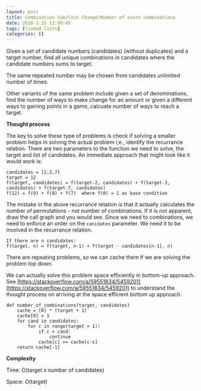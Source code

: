 ```yaml
---
layout: post
title: Combination Sum/Coin Change/Number of score combinations
date: 2020-1-15 12:00:45
tags: [linked-lists]
categories: []
---
```


Given a set of candidate numbers (candidates) (without duplicates) and a target
number, find all unique combinations in candidates where the candidate
numbers sums to target.

The same repeated number may be chosen from candidates unlimited number of times.

Other variants of the same problem include given a set of denominations, find
the number of ways to make change for an amount or given a different ways to
gaining points in a game, calcuate number of ways to reach a target.

**Thought process**

The key to solve these type of problems is check if solving a smaller problem
helps in solving the actual problem i,e., identify the recurrance relation.
There are two parameters to the function we need to solve, the target and list
of candidates. An immediate approach that might look like it would work is:

```
candidates = [2,3,7]
target = 12
f(target, candidates) = f(target-2, candidates) + f(target-3, candidates) + f(target-7, candidates)
f(12) = f(9) + f(8) + f(7)  where f(0) = 1 as base condition
```

The mistake in the above recurrance relation is that it actually calculates the
number of permutations - not number of combinations. If it is not apparent, draw
the call graph and you would see. Since we need to combinations, we need to
enforce an order on the `canidates` parameter. We need it to be involved in the
recurrance relation.

```
If there are n candidates:
f(target, n) = f(target, n-1) + f(target - candidates[n-1], n)
```

There are repeating problems, so we can cache them if we are solving the problem
top down.

We can actually solve this problem space efficiently in bottom-up approach. See
[https://stackoverflow.com/a/59551834/5459201](https://stackoverflow.com/a/59551834/5459201)
to understand the thought process on arriving at the space efficient bottom up
approach.

```
def number_of_combinations(target, candidates)
    cache = [0] * (target + 1)
    cache[0] = 1
    for cand in candidates:
        for c in range(target + 1):
            if c < cand:
                continue
            cache[c] += cache[c-s]
    return cache[-1]
```

**Complexity**

Time: O(target x number of candidates)

Space: O(target)
